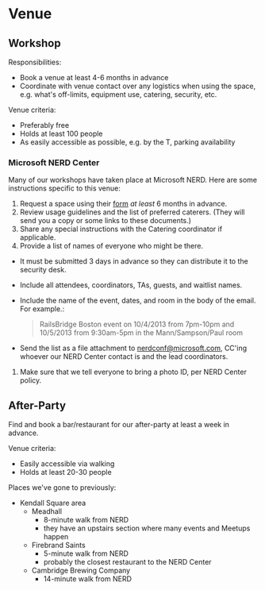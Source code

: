 # Venue

## Workshop

Responsibilities:
* Book a venue at least 4-6 months in advance
* Coordinate with venue contact over any logistics when using the space, e.g.
what's off-limits, equipment use, catering, security, etc.

Venue criteria:
* Preferably free
* Holds at least 100 people
* As easily accessible as possible, e.g. by the T, parking availability

### Microsoft NERD Center

Many of our workshops have taken place at Microsoft NERD. Here are some
instructions specific to this venue:

1. Request a space using their [form] *at least* 6 months in advance.
1. Review usage guidelines and the list of preferred caterers. (They will send
you a copy or some links to these documents.)
1. Share any special instructions with the Catering coordinator if applicable.
1. Provide a list of names of everyone who might be there.
  * It must be submitted 3 days in advance so they can distribute it to the
security desk.
  * Include all attendees, coordinators, TAs, guests, and waitlist names.
  * Include the name of the event, dates, and room in the body of the email. For
example.:

      > RailsBridge Boston event on 10/4/2013 from 7pm-10pm and 10/5/2013
      > from 9:30am-5pm in the Mann/Sampson/Paul room

  * Send the list as a file attachment to nerdconf@microsoft.com, CC'ing whoever
our NERD Center contact is and the lead coordinators.
1. Make sure that we tell everyone to bring a photo ID, per NERD Center policy.

[form]: http://microsoftcambridge.com/eventmanager/

## After-Party

Find and book a bar/restaurant for our after-party at least a week in advance.

Venue criteria:
* Easily accessible via walking
* Holds at least 20-30 people

Places we've gone to previously:
* Kendall Square area
  - Meadhall
    * 8-minute walk from NERD
    * they have an upstairs section where many events and Meetups happen
  - Firebrand Saints
    * 5-minute walk from NERD
    * probably the closest restaurant to the NERD Center
  - Cambridge Brewing Company
    * 14-minute walk from NERD
